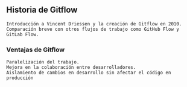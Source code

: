 ## Historia de Gitflow

    Introducción a Vincent Driessen y la creación de Gitflow en 2010.
    Comparación breve con otros flujos de trabajo como GitHub Flow y GitLab Flow.


### Ventajas de Gitflow

    Paralelización del trabajo.
    Mejora en la colaboración entre desarrolladores.
    Aislamiento de cambios en desarrollo sin afectar el código en producción